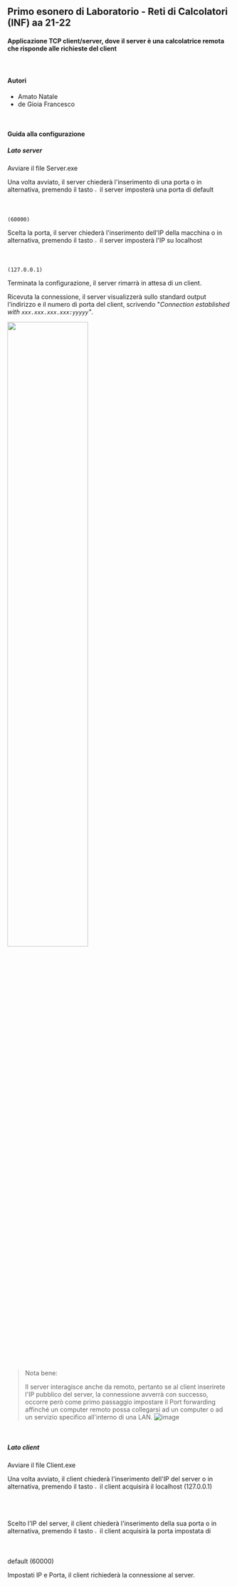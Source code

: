 ## Primo esonero di Laboratorio - Reti di Calcolatori (INF) aa 21-22

#### Applicazione TCP client/server, dove il server è una calcolatrice remota che risponde alle richieste del client

&nbsp;&nbsp;

#### Autori

- Amato Natale
- de Gioia Francesco

&nbsp;&nbsp;

#### Guida alla configurazione

##### Lato server

Avviare il file Server.exe

Una volta avviato, il server chiederà l'inserimento di una porta o in alternativa, premendo il tasto <img src="https://user-images.githubusercontent.com/48321178/142282274-fb1c83bc-69d2-4c3d-9a5f-2862615c3b7a.png" img alt="Invio" title="INVIO" width="1.5%" height="1.5%"> il server imposterà una porta di default `(60000)`

Scelta la porta, il server chiederà l'inserimento dell'IP della macchina o in alternativa, premendo il tasto <img src="https://user-images.githubusercontent.com/48321178/142282274-fb1c83bc-69d2-4c3d-9a5f-2862615c3b7a.png" img alt="Invio" title="INVIO" width="1.5%" height="1.5%"> il server imposterà l'IP su localhost `(127.0.0.1)`

Terminata la configurazione, il server rimarrà in attesa di un client.

Ricevuta la connessione, il server visualizzerà sullo standard output l'indirizzo e il numero di porta del client, scrivendo "*Connection established with `xxx.xxx.xxx.xxx:yyyyy`"*.

<img src="https://user-images.githubusercontent.com/48321178/142286905-05a6b693-fe38-4415-b8f9-a1fae555f8c8.gif" width="60%" height="60%">

> Nota bene:
>
> Il server interagisce anche da remoto, pertanto se al client inserirete l'IP pubblico del server, la connessione avverrà con successo, occorre però come primo passaggio impostare il Port forwarding affinché un computer remoto possa collegarsi ad un computer o ad un servizio specifico all'interno di una LAN.
> ![image](https://user-images.githubusercontent.com/48321178/142287306-274c65e9-4c94-41c4-958b-45f1358366ad.png)

&nbsp;&nbsp;

##### Lato client

Avviare il file Client.exe

Una volta avviato, il client chiederà l'inserimento dell'IP del server o in alternativa, premendo il tasto <img src="https://user-images.githubusercontent.com/48321178/142282274-fb1c83bc-69d2-4c3d-9a5f-2862615c3b7a.png" img alt="Invio" title="INVIO" width="1.5%" height="1.5%"> il client acquisirà il localhost (127.0.0.1)

Scelto l'IP del server, il client chiederà l'inserimento della sua porta o in alternativa, premendo il tasto <img src="https://user-images.githubusercontent.com/48321178/142282274-fb1c83bc-69d2-4c3d-9a5f-2862615c3b7a.png" img alt="Invio" title="INVIO" width="1.5%" height="1.5%"> il client acquisirà la porta impostata di default (60000)

Impostati IP e Porta, il client  richiederà la connessione al server.
